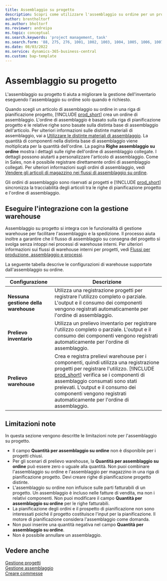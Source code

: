 ```yaml
---
title: Assemblaggio su progetto
description: Scopri come utilizzare l'assemblaggio su ordine per un progetto.
author: brentholtorf
ms.author: bholtorf
ms.reviewer: andreipa
ms.topic: conceptual
ms.search.keywords: 'project management, task'
ms.search.form: '88, 275, 276, 1001, 1002, 1003, 1004, 1005, 1006, 1007, 1020'
ms.date: 08/03/2022
ms.service: dynamics-365-business-central
ms.custom: bap-template
---
```

# <a name="assemble-to-project"></a>Assemblaggio su progetto

L'assemblaggio su progetto ti aiuta a migliorare la gestione dell'inventario eseguendo l'assemblaggio su ordine solo quando è richiesto.

Quando scegli un articolo di assemblaggio su ordine in una riga di pianificazione progetto, [!INCLUDE [prod_short](includes/prod_short.md)] crea un ordine di assemblaggio. L'ordine di assemblaggio è basato sulla riga di pianificazione progetto e le relative righe sono basate sulla distinta base di assemblaggio dell'articolo. Per ulteriori informazioni sulle distinte materiali di assemblaggio, vai a [Utilizzare le distinte materiali di assemblaggio](assembly-how-work-assembly-boms.md). La quantità di componenti nella distinta base di assemblaggio viene moltiplicata per la quantità dell'ordine. La pagina **Righe assemblaggio su ordine** mostra i dettagli sulle righe dell'ordine di assemblaggio collegate. I dettagli possono aiutarti a personalizzare l'articolo di assemblaggio. Come in Sales, non è possibile registrare direttamente ordini di assemblaggio collegati. Per ulteriori informazioni sugli ordini di assemblaggio, vedi [Vendere gli articoli di magazzino nei flussi di assemblaggio su ordine](assembly-how-to-sell-inventory-items-in-assemble-to-order-flows.md).

Gli ordini di assemblaggio sono riservati ai progetti e [!INCLUDE [prod_short](includes/prod_short.md)] sincronizza la tracciabilità degli articoli tra le righe di pianificazione progetto e l'ordine di assemblaggio.

## <a name="integrate-with-warehouse-management"></a>Eseguire l'integrazione con la gestione warehouse

Assemblaggio su progetto si integra con le funzionalità di gestione warehouse per facilitare l'assemblaggio e la spedizione. Il processo aiuta inoltre a garantire che il flusso di assemblaggio su consegna del progetto si svolga senza intoppi nei processi di warehouse interni. Per ulteriori informazioni sui flussi di warehouse interni per progetti, vedi [Flussi per produzione, assemblaggio e processi](design-details-internal-warehouse-flows.md#flows-to-and-from-assembly-in-a-basic-warehouse-configuration).

La seguente tabella descrive le configurazioni di warehouse supportate dall'assemblaggio su ordine.

|Configurazione  |Descrizione  |
|---------|---------|
|**Nessuna gestione della warehouse**|Utilizza una registrazione progetti per registrare l'utilizzo completo o parziale. L'output e il consumo dei componenti vengono registrati automaticamente per l'ordine di assemblaggio.         |
|**Prelievo inventario**|Utilizza un prelievo inventario per registrare l'utilizzo completo o parziale. L'output e il consumo dei componenti vengono registrati automaticamente per l'ordine di assemblaggio.          |
|**Prelievo warehouse**|Crea e registra prelievi warehouse per i componenti, quindi utilizza una registrazione progetti per registrare l'utilizzo. [!INCLUDE [prod_short](includes/prod_short.md)] verifica se i componenti di assemblaggio consumati sono stati prelevati. L'output e il consumo dei componenti vengono registrati automaticamente per l'ordine di assemblaggio.         |

## <a name="known-limitations"></a>Limitazioni note

In questa sezione vengono descritte le limitazioni note per l'assemblaggio su progetto.

* Il campo **Quantità per assemblaggio su ordine** non è disponibile per i progetti chiusi.
* Per gli scenari di prelievo warehouse, la **Quantità per assemblaggio su ordine** può essere zero o uguale alla quantità. Non puoi combinare l'assemblaggio su ordine e l'assemblaggio per magazzino in una riga di pianificazione progetto. Devi creare righe di pianificazione progetto distinte.
* L'assemblaggio su ordine non influisce sulle parti fatturabili di un progetto. Un assemblaggio è incluso nelle fatture di vendita, ma non i relativi componenti. Non puoi modificare il campo **Quantità per assemblaggio su ordine** per le righe fatturabili.
* La pianificazione degli ordini e il prospetto di pianificazione non sono interessati poiché il progetto costituisce l'input per la pianificazione. Il motore di pianificazione considera l'assemblaggio come domanda.
* Non puoi inserire una quantità negativa nel campo **Quantità per assemblaggio su ordine**.
* Non è possibile annullare un assemblaggio.

## <a name="see-also"></a>Vedere anche

[Gestione progetti](projects-manage-projects.md)  
[Gestione assemblaggio](assembly-assemble-items.md)  
[Creare commesse](projects-how-create-jobs.md)
